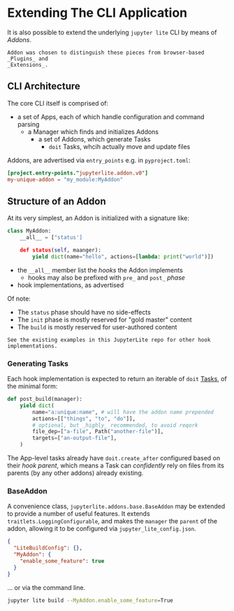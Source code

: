 # Extending The CLI Application

It is also possible to extend the underlying `jupyter lite` CLI by means of _Addons_.

```{info}
Addon was chosen to distinguish these pieces from browser-based _Plugins_ and
_Extensions_.
```

## CLI Architecture

The core CLI itself is comprised of:

- a set of Apps, each of which handle configuration and command parsing
  - a Manager which finds and initializes Addons
    - a set of Addons, which generate Tasks
      - `doit` Tasks, whcih actually move and update files

Addons, are advertised via `entry_points` e.g. in `pyproject.toml`:

```toml
[project.entry-points."jupyterlite.addon.v0"]
my-unique-addon = "my_module:MyAddon"
```

## Structure of an Addon

At its very simplest, an Addon is initialized with a signature like:

```python
class MyAddon:
    __all__ = ["status']

    def status(self, maanger):
        yield dict(name="hello", actions=[lambda: print("world")])
```

- the `__all__` member list the _hooks_ the Addon implements
  - hooks may also be prefixed with `pre_` and `post_` _phase_
- hook implementations, as advertised

Of note:

- The `status` phase should have no side-effects
- The `init` phase is mostly reserved for "gold master" content
- The `build` is mostly reserved for user-authored content

```{hint}
See the existing examples in this JupyterLite repo for other hook implementations.
```

### Generating Tasks

Each hook implementation is expected to return an iterable of `doit` [Tasks], of the
minimal form:

[tasks]: https://pydoit.org/tasks.html

```python
def post_build(manager):
    yield dict(
        name="a:unique:name", # will have the addon name prepended
        actions=[["things", "to", "do"]],
        # optional, but _highly_ recommended, to avoid reqork
        file_dep=["a-file", Path("another-file")],
        targets=["an-output-file"],
    )
```

The App-level tasks already have `doit.create_after` configured based on their _hook
parent_, which means a Task can _confidently_ rely on files from its parents (by any
other addons) already existing.

### BaseAddon

A convenience class, `jupyterlite.addons.base.BaseAddon` may be extended to provide a
number of useful features. It extends `traitlets.LoggingConfigurable`, and makes the
`manager` the `parent` of the addon, allowing it to be configured via
`jupyter_lite_config.json`.

```json
{
  "LiteBuildConfig": {},
  "MyAddon": {
    "enable_some_feature": true
  }
}
```

... or via the command line.

```bash
jupyter lite build --MyAddon.enable_some_feature=True
```
